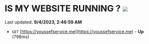 # IS MY WEBSITE RUNNING ? [![](https://img.shields.io/static/v1?label=Sponsor&message=%E2%9D%A4&logo=GitHub&color=%23fe8e86)](https://github.com/sponsors/<username>)

Last updated: **9/4/2023, 2:46:59 AM**

- `GET` [https://youssefservice.me](https://youssefservice.me) - **Up** (798ms)
